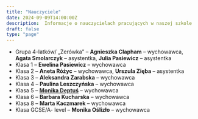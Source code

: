 ```yaml
---
title: "Nauczyciele"
date: 2024-09-09T14:00:00Z
description:  Informacje o nauczycielach pracujących w naszej szkole 
draft: false
type: "page"
---
```


- Grupa 4-latków/ „Zerówka” – **Agnieszka Clapham** – wychowawca, **Agata Smolarczyk** – asystentka, **Julia Pasiewicz** – asystentka
- Klasa 1 – **Ewelina Pasiewicz** – wychowawca 
- Klasa 2 – **Aneta Różyc** – wychowawca,
               **Urszula Zięba** – asystentka 
- Klasa 3 – **Aleksandra Zarabska** – wychowawca 
- Klasa 4 – **Paulina Leszczyńska** – wychowawca 
- Klasa 5 – **[Monika Deptuś](/authors/mgr-monika-deptuś/)** – wychowawca
- Klasa 6 – **Barbara Kucharska** – wychowawca
- Klasa 8 – **Marta Kaczmarek** – wychowawca
- Klasa GCSE/A- level – **Monika Oślizło** – wychowawca 

